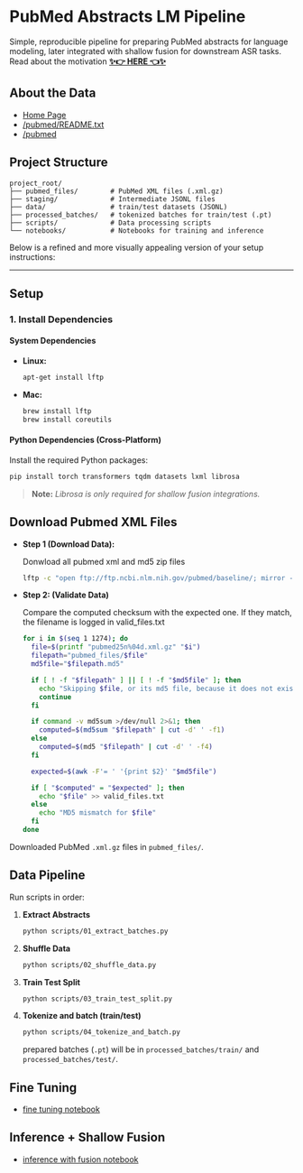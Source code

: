 # PubMed Abstracts LM Pipeline

Simple, reproducible pipeline for preparing PubMed abstracts for language modeling, later integrated with shallow fusion for downstream ASR tasks.  
Read about the motivation [**✨👉 HERE 👈✨**](https://donkeyanaphora.github.io/articles/article1/shallow_fusion.html)

## About the Data
- [Home Page](https://pubmed.ncbi.nlm.nih.gov)
- [/pubmed/README.txt](https://ftp.ncbi.nlm.nih.gov/pubmed/README.txt)
- [/pubmed](https://ftp.ncbi.nlm.nih.gov/pubmed/)

## Project Structure

```
project_root/
├── pubmed_files/        # PubMed XML files (.xml.gz)
├── staging/             # Intermediate JSONL files
├── data/                # train/test datasets (JSONL)
├── processed_batches/   # tokenized batches for train/test (.pt)
├── scripts/             # Data processing scripts
└── notebooks/           # Notebooks for training and inference
```
Below is a refined and more visually appealing version of your setup instructions:

---

## Setup

### 1. Install Dependencies

#### System Dependencies

- **Linux:**
  ```bash
  apt-get install lftp
  ```

- **Mac:**
  ```bash
  brew install lftp
  brew install coreutils
  ```

#### Python Dependencies (Cross-Platform)

Install the required Python packages:
```bash
pip install torch transformers tqdm datasets lxml librosa
```

> **Note:** *Librosa is only required for shallow fusion integrations.*


## Download Pubmed XML Files

- **Step 1 (Download Data):** 

  Donwload all pubmed xml and md5 zip files
  ```zsh
  lftp -c "open ftp://ftp.ncbi.nlm.nih.gov/pubmed/baseline/; mirror --parallel=10 . pubmed_files"
  ```

- **Step 2: (Validate Data)** 

  Compare the computed checksum with the expected one. If they match, the filename is logged in valid_files.txt
  ```zsh
  for i in $(seq 1 1274); do
    file=$(printf "pubmed25n%04d.xml.gz" "$i")
    filepath="pubmed_files/$file"
    md5file="$filepath.md5"

    if [ ! -f "$filepath" ] || [ ! -f "$md5file" ]; then
      echo "Skipping $file, or its md5 file, because it does not exist"
      continue
    fi

    if command -v md5sum >/dev/null 2>&1; then
      computed=$(md5sum "$filepath" | cut -d' ' -f1)
    else
      computed=$(md5 "$filepath" | cut -d' ' -f4)
    fi

    expected=$(awk -F'= ' '{print $2}' "$md5file")

    if [ "$computed" = "$expected" ]; then
      echo "$file" >> valid_files.txt
    else
      echo "MD5 mismatch for $file"
    fi
  done
  ```
Downloaded PubMed `.xml.gz` files in `pubmed_files/`.
## Data Pipeline

Run scripts in order:

1. **Extract Abstracts**

    ```bash
    python scripts/01_extract_batches.py
    ```

2. **Shuffle Data**

    ```bash
    python scripts/02_shuffle_data.py
    ```

3. **Train Test Split**

    ```bash
    python scripts/03_train_test_split.py
    ```

4. **Tokenize and batch (train/test)**

    ```bash
    python scripts/04_tokenize_and_batch.py
    ```

    prepared batches (`.pt`) will be in `processed_batches/train/` and `processed_batches/test/`.

## Fine Tuning

- [fine tuning notebook](notebooks/train_model.ipynb)

## Inference + Shallow Fusion
- [inference with fusion notebook](notebooks/train_model.ipynb)
